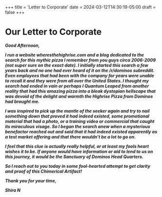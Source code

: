 +++
title = 'Letter to Corporate'
date = 2024-03-12T14:30:19-05:00
draft = false
+++

# Our Letter to Corporate

***Good Afternoon,***

 ***I run a website wheresthehighrise.com and a blog dedicated to the search for this mythic pizza I remember from you guys circa 2006-2009 (not super sure on the exact date). I initially started this search a few years back and no one had ever heard of it on the /r/dominos subreddit. Even employees that had been with the company for years were unable to recall it and they were from all over the United States. I thought my search had ended in vain or perhaps I Quantum Leaped from another reality that had this amazing pizza into a bleak dystopian hellscape that was devoid of the delight and warmth the Highrise Pizza from Dominos had brought me.***

***I was inspired to pick up the mantle of the seeker again and try to nail something down that proved it had indeed existed, some promotional material that had a photo, or a training video or commercial that caught its miraculous visage. So I began the search anew when a mysterious benefactor reached out and said that it had indeed existed apparently as a test market offering and that there wouldn’t be a lot to go on.***

***I feel that this clue is actually really helpful, or at least my fools heart wishes it to be. If anyone would have information or aid to lend to us on this journey, it would be the Sanctuary of Dominos Head Quarters.***

 ***So I reach out to you today in some fool-hearted attempt to get clarity and proof of this Chimerical Artifact!***

***Thank you for your time,***

 ***Shira N***